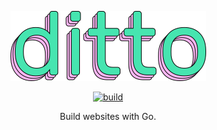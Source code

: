 <div align="center">

![ditto](https://github.com/eastcitysoftware/ditto/blob/assets/ditto.png?raw=true)

[![build](https://github.com/eastcitysoftware/ditto/actions/workflows/build.yml/badge.svg)](https://github.com/eastcitysoftware/ditto/actions/workflows/build.yml)

Build websites with Go.
</div>
